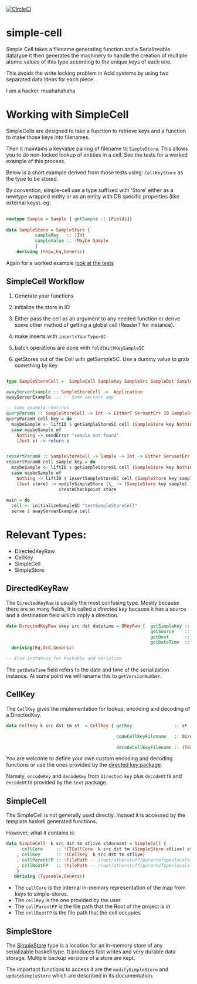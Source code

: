 [![CircleCI](https://circleci.com/gh/plow-technologies/simple-cell.svg?style=svg)](https://circleci.com/gh/plow-technologies/simple-cell)
# simple-cell
Simple Cell takes a filename generating function and a Serializeable datatype
it then generates the machinery to handle the creation of multiple atomic values of this type according to the unique keys of each one.

This avoids the write locking problem in Acid systems by using two separated data ideas for each piece.

I am a hacker. muahahahaha


# Working with SimpleCell

SimpleCells are designed to take a function to retrieve keys and a function to make those keys into filenames.

Then it maintains a keyvalue pairing of filename to `SimpleStore`.  This allows you to do non-locked lookup of
entities in a cell.  See the tests for a worked example of this process.

Below is a short example derived from those tests using: `CellKeyStore` as the type to be stored.

By convention, simple-cell use a type suffixed with 'Store'  either as a newtype wrapped entity or as an entity with
DB specific properties (like external keys). 
eg:
```haskell
 
newtype Sample = Sample { getSample :: [Fields]}
 
data SampleStore = SampleStore {
           sampleKey   :: !Int 
           sampleValue :: !Maybe Sample
           } 
    deriving (Show,Eq,Generic)


```
Again for a worked example [look at the tests](https://github.com/plow-technologies/simple-cell/blob/master/test/TestImport.hs) 

## SimpleCell Workflow

1. Generate your functions

2. initialize the store in IO

3. Either pass the cell as an argument to any needed function or derive some other method of getting a global cell (ReaderT 
   for instance).
   
4. make inserts with `insert<YourType>SC` 
5. batch operations are done with `foldlWithKeySampleSC`
6. getStores out of the Cell with getSampleSC.  Use a dummy value to grab something by key


``` haskell

type SampleStoreCell =  SimpleCell SampleKey SampleSrc SampleDst SampleTime SampleStore (SimpleStore SampleStore)

awayServerExample :: SampleStoreCell ->  Application
awayServerExample ... -- Some servant app

-- Some example routines
queryParamH :: SampleStoreCell -> Int -> EitherT ServantErr IO SampleStoreCell
queryParamH cell key = do
  maybeSample <- liftIO $ getSampleStoreSC cell (SampleStore key Nothing)
  case maybeSample of
    Nothing -> sendError "sample not found"
    (Just s) -> return s


repsertParamH :: SampleStoreCell -> Sample -> Int -> Either ServantErr IO ()
repsertParamH cell sample key = do
  maybeSample <- liftIO $ getSampleStoreSC cell (SampleStore key Nothing)
  case maybeSample of
    Nothing -> liftIO $ insertSampleStoreSC cell (SampleStore key sample)
    (Just store) -> modifySimpleStore (\_ -> (SampleStore key sample) ) store >>
                    createCheckpoint store
  
main = do
  cell <- initializeSampleSC "testSampleStoreCell" 
  serve $ awayServerExample cell


```

# Relevant Types:

+  DirectedKeyRaw
+  CellKey
+  SimpleCell
+  SimpleStore

## DirectedKeyRaw

The `DirectedKeyRaw` is usually the most confusing type.  Mostly because there are so many fields,
It is called a *directed key* because it has a source and a destination field which imply a direction.

``` haskell
data DirectedKeyRaw skey src dst datetime = DKeyRaw {  getSimpleKey :: !skey,
                                                       getSource    :: !src,
                                                       getDest      :: !dst,
                                                       getDateTime  :: !datetime}
  deriving(Eq,Ord,Generic)

-- Also instances for Hashable and serialize

```
The `getDateTime` field refers to the date and time of the serialization instance.  At some point we will rename this to 
`getVersionNumber`.  


## CellKey 

The `CellKey` gives the implementation for lookup, encoding and decoding of a DirectedKey.


``` haskell
data CellKey k src dst tm st  = CellKey { getKey                :: st -> DirectedKeyRaw k src dst tm,

                                          codeCellKeyFilename   :: DirectedKeyRaw k src dst tm -> Text,
                                          
                                          decodeCellKeyFilename :: (Text -> Either Text (DirectedKeyRaw k src dst tm) })

```


You are welcome to define your own custom encoding and decoding functions or use the ones provided by the
[directed key package](https://github.com/plow-technologies/directed-keys/blob/master/src/DirectedKeys.hs).

Namely, `encodeKey` and `decodeKey` from `directed-key` plus `decodeUtf8` and `encodeUtf8` provided by the `text` package.


## SimpleCell 

The SimpleCell is not generally used directly.  Instead it is accessed by the template haskell generated functions.

However, what it contains is: 

``` haskell
data SimpleCell  k src dst tm stlive stdormant = SimpleCell {
      cellCore     :: !(TCellCore  k src dst tm (SimpleStore stlive) stdormant )
    , cellKey      :: !(CellKey  k src dst tm stlive)
    , cellParentFP :: !FilePath -- /root/otherstuff/parentofopenlocalstatefromdir
    , cellRootFP   :: !FilePath -- /root/otherstuff/parentofopenlocalstatefromdir/openLocalStateFromdir
    }
   deriving (Typeable,Generic)
```

* The `cellCore` is the internal in-memory representation of the map from keys to simple-stores.
* The `cellKey` is the one provided by the user.  
* The `cellParentFP` is the file path that the Root of the project is in
* The `cellRootFP` is the file path that the cell occupies

## SimpleStore

The [SimpleStore](https://github.com/plow-technologies/simple-store) type is a location 
for an in-memory store of any serializable haskell type.  It produces fast writes and 
very durable data storage.  Multiple backup versions of a store are kept.

The important functions to access it are the `modifySimpleStore` and `updateSimpleStore`
which are described in its documentation.


